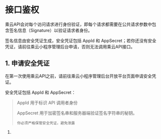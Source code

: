 # 接口鉴权

乘云API会对每个访问请求进行身份验证，即每个请求都需要在公共请求参数中包含签名信息（Signature）以验证请求者身份。

签名信息由安全凭证生成，安全凭证包括 AppId 和 AppSecret；若你还没有安全凭证，请前往乘云小程序管理后台申请，否则无法调用乘云API接口。

## 1. 申请安全凭证

在第一次使用乘云API之前，请前往乘云小程序管理后台开放平台页面申请安全凭证。

安全凭证包括 AppId 和 AppSecret：

> AppId 用于标识 API 调用者身份
>
> AppSecret 用于加密签名串和服务器端验证签名字符串的秘钥。
>
> `你必须严格保管安全凭证，避免泄露`

1. 


